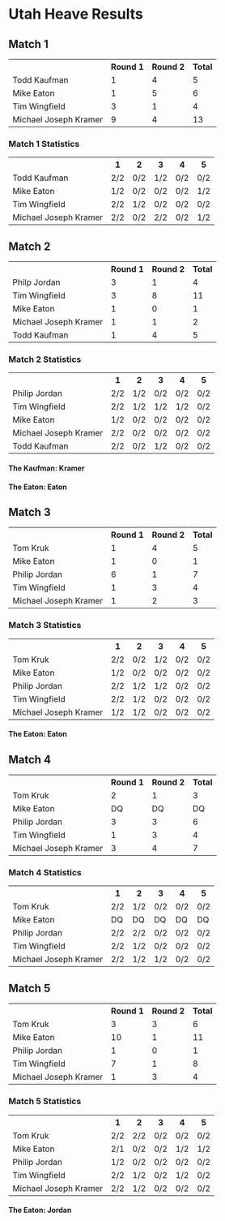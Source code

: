 # Utah Heave Results

## Match 1

<table>
  <tr>
    <th></th>
    <th>Round 1</th>
    <th>Round 2</th>
    <th>Total</th>
  </tr>
  <tr>
    <td>Todd Kaufman</td>
    <td>1</td>
    <td>4</td>
    <td>5</td>
  </tr>
  <tr>
    <td>Mike Eaton</td>
    <td>1</td>
    <td>5</td>
    <td>6</td>
  </tr>
  <tr>
    <td>Tim Wingfield</td>
    <td>3</td>
    <td>1</td>
    <td>4</td>
  </tr>
  <tr>
    <td>Michael Joseph Kramer</td>
    <td>9</td>
    <td>4</td>
    <td>13</td>
  </tr>

</table>

### Match 1 Statistics

<table>
  <tr>
    <th></th>
    <th>1</th>
    <th>2</th>
    <th>3</th>
    <th>4</th>
    <th>5</th>
  </tr>
  <tr>
    <td>Todd Kaufman</td>
    <td>2/2</td>
    <td>0/2</td>
    <td>1/2</td>
    <td>0/2</td>
    <td>0/2</td>
  </tr>
  <tr>
    <td>Mike Eaton</td>
    <td>1/2</td>
    <td>0/2</td>
    <td>0/2</td>
    <td>0/2</td>
    <td>1/2</td>
  </tr>
  <tr>
    <td>Tim Wingfield</td>
    <td>2/2</td>
    <td>1/2</td>
    <td>0/2</td>
    <td>0/2</td>
    <td>0/2</td>
  </tr>
  <tr>
    <td>Michael Joseph Kramer</td>
    <td>2/2</td>
    <td>0/2</td>
    <td>2/2</td>
    <td>0/2</td>
    <td>1/2</td>
  </tr>
</table>

## Match 2

<table>
  <tr>
    <th></th>
    <th>Round 1</th>
    <th>Round 2</th>
    <th>Total</th>
  </tr>
  <tr>
    <td>Philp Jordan</td>
    <td>3</td>
    <td>1</td>
    <td>4</td>
  </tr>
  <tr>
    <td>Tim Wingfield</td>
    <td>3</td>
    <td>8</td>
    <td>11</td>
  </tr>
  <tr>
    <td>Mike Eaton</td>
    <td>1</td>
    <td>0</td>
    <td>1</td>
  </tr>
  <tr>
    <td>Michael Joseph Kramer</td>
    <td>1</td>
    <td>1</td>
    <td>2</td>
  </tr>
  <tr>
    <td>Todd Kaufman</td>
    <td>1</td>
    <td>4</td>
    <td>5</td>
  </tr>
</table>

### Match 2 Statistics

<table>
  <tr>
    <th></th>
    <th>1</th>
    <th>2</th>
    <th>3</th>
    <th>4</th>
    <th>5</th>
  </tr>
  <tr>
    <td>Philip Jordan</td>
    <td>2/2</td>
    <td>1/2</td>
    <td>0/2</td>
    <td>0/2</td>
    <td>0/2</td>
  </tr>
  <tr>
    <td>Tim Wingfield</td>
    <td>2/2</td>
    <td>1/2</td>
    <td>1/2</td>
    <td>1/2</td>
    <td>0/2</td>
  </tr>
  <tr>
    <td>Mike Eaton</td>
    <td>1/2</td>
    <td>0/2</td>
    <td>0/2</td>
    <td>0/2</td>
    <td>0/2</td>
  </tr>
  <tr>
    <td>Michael Joseph Kramer</td>
    <td>2/2</td>
    <td>0/2</td>
    <td>0/2</td>
    <td>0/2</td>
    <td>0/2</td>
  </tr>
  <tr>
    <td>Todd Kaufman</td>
    <td>2/2</td>
    <td>0/2</td>
    <td>1/2</td>
    <td>0/2</td>
    <td>0/2</td>
  </tr>
</table>

#### The Kaufman: Kramer 
#### The Eaton: Eaton

## Match 3

<table>
  <tr>
    <th></th>
    <th>Round 1</th>
    <th>Round 2</th>
    <th>Total</th>
  </tr>
  <tr>
    <td>Tom Kruk</td>
    <td>1</td>
    <td>4</td>
    <td>5</td>
  </tr>
  <tr>
    <td>Mike Eaton</td>
    <td>1</td>
    <td>0</td>
    <td>1</td>
  </tr>
  <tr>
    <td>Philip Jordan</td>
    <td>6</td>
    <td>1</td>
    <td>7</td>
  </tr>
  <tr>
    <td>Tim Wingfield</td>
    <td>1</td>
    <td>3</td>
    <td>4</td>
  </tr>
  <tr>
    <td>Michael Joseph Kramer</td>
    <td>1</td>
    <td>2</td>
    <td>3</td>
  </tr>
</table>

### Match 3 Statistics

<table>
  <tr>
    <th></th>
    <th>1</th>
    <th>2</th>
    <th>3</th>
    <th>4</th>
    <th>5</th>
  </tr>
  <tr>
    <td>Tom Kruk</td>
    <td>2/2</td>
    <td>0/2</td>
    <td>1/2</td>
    <td>0/2</td>
    <td>0/2</td>
  </tr>
  <tr>
    <td>Mike Eaton</td>
    <td>1/2</td>
    <td>0/2</td>
    <td>0/2</td>
    <td>0/2</td>
    <td>0/2</td>
  </tr>
  <tr>
    <td>Philip Jordan</td>
    <td>2/2</td>
    <td>1/2</td>
    <td>1/2</td>
    <td>0/2</td>
    <td>0/2</td>
  </tr>
  <tr>
    <td>Tim Wingfield</td>
    <td>2/2</td>
    <td>1/2</td>
    <td>0/2</td>
    <td>0/2</td>
    <td>0/2</td>
  </tr>
  <tr>
    <td>Michael Joseph Kramer</td>
    <td>1/2</td>
    <td>1/2</td>
    <td>0/2</td>
    <td>0/2</td>
    <td>0/2</td>
  </tr>
</table>

#### The Eaton: Eaton

## Match 4

<table>
  <tr>
    <th></th>
    <th>Round 1</th>
    <th>Round 2</th>
    <th>Total</th>
  </tr>
  <tr>
    <td>Tom Kruk</td>
    <td>2</td>
    <td>1</td>
    <td>3</td>
  </tr>
  <tr>
    <td>Mike Eaton</td>
    <td>DQ</td>
    <td>DQ</td>
    <td>DQ</td>
  </tr>
  <tr>
    <td>Philip Jordan</td>
    <td>3</td>
    <td>3</td>
    <td>6</td>
  </tr>
  <tr>
    <td>Tim Wingfield</td>
    <td>1</td>
    <td>3</td>
    <td>4</td>
  </tr>
  <tr>
    <td>Michael Joseph Kramer</td>
    <td>3</td>
    <td>4</td>
    <td>7</td>
  </tr>
</table>

### Match 4 Statistics

<table>
  <tr>
    <th></th>
    <th>1</th>
    <th>2</th>
    <th>3</th>
    <th>4</th>
    <th>5</th>
  </tr>
  <tr>
    <td>Tom Kruk</td>
    <td>2/2</td>
    <td>1/2</td>
    <td>0/2</td>
    <td>0/2</td>
    <td>0/2</td>
  </tr>
  <tr>
    <td>Mike Eaton</td>
    <td>DQ</td>
    <td>DQ</td>
    <td>DQ</td>
    <td>DQ</td>
    <td>DQ</td>
  </tr>
  <tr>
    <td>Philip Jordan</td>
    <td>2/2</td>
    <td>2/2</td>
    <td>0/2</td>
    <td>0/2</td>
    <td>0/2</td>
  </tr>
  <tr>
    <td>Tim Wingfield</td>
    <td>2/2</td>
    <td>1/2</td>
    <td>0/2</td>
    <td>0/2</td>
    <td>0/2</td>
  </tr>
  <tr>
    <td>Michael Joseph Kramer</td>
    <td>2/2</td>
    <td>1/2</td>
    <td>1/2</td>
    <td>0/2</td>
    <td>0/2</td>
  </tr>
</table>

## Match 5

<table>
  <tr>
    <th></th>
    <th>Round 1</th>
    <th>Round 2</th>
    <th>Total</th>
  </tr>
  <tr>
    <td>Tom Kruk</td>
    <td>3</td>
    <td>3</td>
    <td>6</td>
  </tr>
  <tr>
    <td>Mike Eaton</td>
    <td>10</td>
    <td>1</td>
    <td>11</td>
  </tr>
  <tr>
    <td>Philip Jordan</td>
    <td>1</td>
    <td>0</td>
    <td>1</td>
  </tr>
  <tr>
    <td>Tim Wingfield</td>
    <td>7</td>
    <td>1</td>
    <td>8</td>
  </tr>
  <tr>
    <td>Michael Joseph Kramer</td>
    <td>1</td>
    <td>3</td>
    <td>4</td>
  </tr>
</table>

### Match 5 Statistics

<table>
  <tr>
    <th></th>
    <th>1</th>
    <th>2</th>
    <th>3</th>
    <th>4</th>
    <th>5</th>
  </tr>
  <tr>
    <td>Tom Kruk</td>
    <td>2/2</td>
    <td>2/2</td>
    <td>0/2</td>
    <td>0/2</td>
    <td>0/2</td>
  </tr>
  <tr>
    <td>Mike Eaton</td>
    <td>2/1</td>
    <td>0/2</td>
    <td>0/2</td>
    <td>1/2</td>
    <td>1/2</td>
  </tr>
  <tr>
    <td>Philip Jordan</td>
    <td>1/2</td>
    <td>0/2</td>
    <td>0/2</td>
    <td>0/2</td>
    <td>0/2</td>
  </tr>
  <tr>
    <td>Tim Wingfield</td>
    <td>2/2</td>
    <td>1/2</td>
    <td>0/2</td>
    <td>1/2</td>
    <td>0/2</td>
  </tr>
  <tr>
    <td>Michael Joseph Kramer</td>
    <td>2/2</td>
    <td>1/2</td>
    <td>0/2</td>
    <td>0/2</td>
    <td>0/2</td>
  </tr>
</table>

#### The Eaton: Jordan
